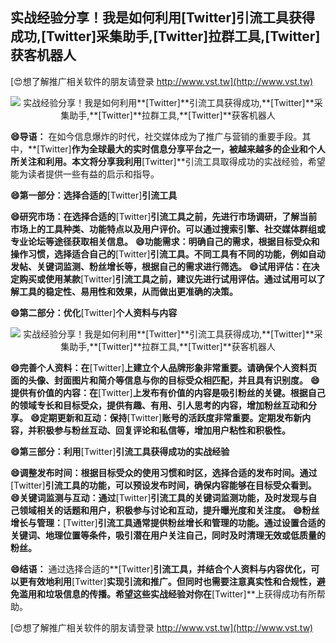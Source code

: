 ## **实战经验分享！我是如何利用**[Twitter]**引流工具获得成功,**[Twitter]**采集助手,**[Twitter]**拉群工具,**[Twitter]**获客机器人**

[😍想了解推广相关软件的朋友请登录 http://www.vst.tw](http://www.vst.tw)

 <center><img src="https://vst.tw/MP4/tuiguang/png/7.png" alt="实战经验分享！我是如何利用**[Twitter]**引流工具获得成功,**[Twitter]**采集助手,**[Twitter]**拉群工具,**[Twitter]**获客机器人"></center>

**😄导语：**
在如今信息爆炸的时代，社交媒体成为了推广与营销的重要手段。其中，**[Twitter]**作为全球最大的实时信息分享平台之一，被越来越多的企业和个人所关注和利用。本文将分享我利用**[Twitter]**引流工具取得成功的实战经验，希望能为读者提供一些有益的启示和指导。

**😄第一部分：选择合适的**[Twitter]**引流工具**

**😄研究市场：在选择合适的**[Twitter]**引流工具之前，先进行市场调研，了解当前市场上的工具种类、功能特点以及用户评价。可以通过搜索引擎、社交媒体群组或专业论坛等途径获取相关信息。**
**😄功能需求：明确自己的需求，根据目标受众和操作习惯，选择适合自己的**[Twitter]**引流工具。不同工具有不同的功能，例如自动发帖、关键词监测、粉丝增长等，根据自己的需求进行筛选。**
**😄试用评估：在决定购买或使用某款**[Twitter]**引流工具之前，建议先进行试用评估。通过试用可以了解工具的稳定性、易用性和效果，从而做出更准确的决策。**

**😄第二部分：优化**[Twitter]**个人资料与内容**

 <center><img src="https://vst.tw/MP4/tuiguang/png/3.png" alt="实战经验分享！我是如何利用**[Twitter]**引流工具获得成功,**[Twitter]**采集助手,**[Twitter]**拉群工具,**[Twitter]**获客机器人"></center>

**😄完善个人资料：在**[Twitter]**上建立个人品牌形象非常重要。请确保个人资料页面的头像、封面图片和简介等信息与你的目标受众相匹配，并且具有识别度。**
**😄提供有价值的内容：在**[Twitter]**上发布有价值的内容是吸引粉丝的关键。根据自己的领域专长和目标受众，提供有趣、有用、引人思考的内容，增加粉丝互动和分享。**
**😄定期更新和互动：保持**[Twitter]**账号的活跃度非常重要。定期发布新内容，并积极参与粉丝互动、回复评论和私信等，增加用户粘性和积极性。**

**😄第三部分：利用**[Twitter]**引流工具获得成功的实战经验**

**😄调整发布时间：根据目标受众的使用习惯和时区，选择合适的发布时间。通过**[Twitter]**引流工具的功能，可以预设发布时间，确保内容能够在目标受众看到。**
**😄关键词监测与互动：通过**[Twitter]**引流工具的关键词监测功能，及时发现与自己领域相关的话题和用户，积极参与讨论和互动，提升曝光度和关注度。**
**😄粉丝增长与管理：**[Twitter]**引流工具通常提供粉丝增长和管理的功能。通过设置合适的关键词、地理位置等条件，吸引潜在用户关注自己，同时及时清理无效或低质量的粉丝。**

**😄结语：**
通过选择合适的**[Twitter]**引流工具，并结合个人资料与内容优化，可以更有效地利用**[Twitter]**实现引流和推广。但同时也需要注意真实性和合规性，避免滥用和垃圾信息的传播。希望这些实战经验对你在**[Twitter]**上获得成功有所帮助。

[😍想了解推广相关软件的朋友请登录 http://www.vst.tw](http://www.vst.tw)



